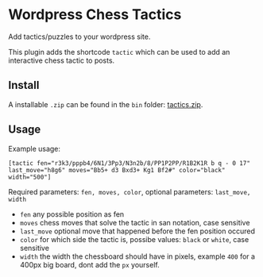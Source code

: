 # Wordpress Chess Tactics
Add tactics/puzzles to your wordpress site.

This plugin adds the shortcode `tactic` which can be used to add an interactive chess tactic to posts.

## Install
A installable `.zip` can be found in the `bin` folder: [tactics.zip](https://github.com/ArneVogel/wp-tactics/blob/main/bin/tactics.zip).

## Usage
Example usage:

`[tactic fen="r3k3/pppb4/6N1/3Pp3/N3n2b/8/PP1P2PP/R1B2K1R b q - 0 17" last_move="h8g6" moves="Bb5+ d3 Bxd3+ Kg1 Bf2#" color="black" width="500"]`

Required parameters: `fen, moves, color`,
optional parameters: `last_move, width`

* `fen` any possible position as fen
* `moves` chess moves that solve the tactic in san notation, case sensitive
* `last_move` optional move that happened before the fen position occured
* `color` for which side the tactic is, possibe values: `black` or `white`, case sensitive
* `width` the width the chessboard should have in pixels, example `400` for a 400px big board, dont add the `px` yourself.
